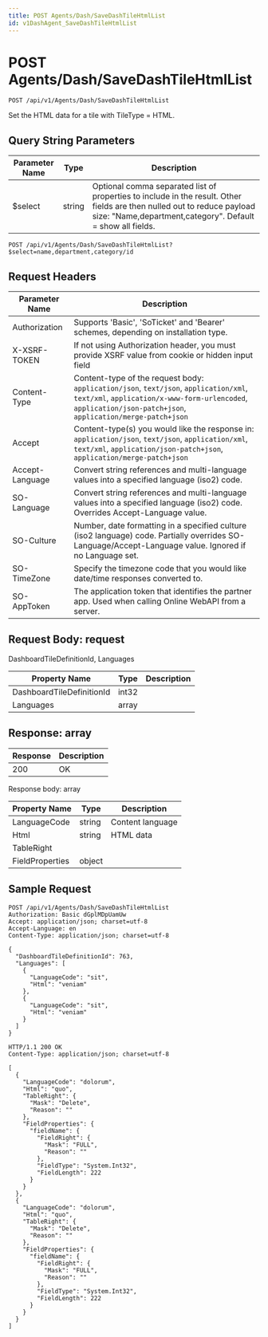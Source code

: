 ```yaml
---
title: POST Agents/Dash/SaveDashTileHtmlList
id: v1DashAgent_SaveDashTileHtmlList
---
```


# POST Agents/Dash/SaveDashTileHtmlList

```http
POST /api/v1/Agents/Dash/SaveDashTileHtmlList
```

Set the HTML data for a tile with TileType = HTML.







## Query String Parameters

| Parameter Name | Type |  Description |
|----------------|------|--------------|
| $select | string |  Optional comma separated list of properties to include in the result. Other fields are then nulled out to reduce payload size: "Name,department,category". Default = show all fields. |

```http
POST /api/v1/Agents/Dash/SaveDashTileHtmlList?$select=name,department,category/id
```


## Request Headers

| Parameter Name | Description |
|----------------|-------------|
| Authorization  | Supports 'Basic', 'SoTicket' and 'Bearer' schemes, depending on installation type. |
| X-XSRF-TOKEN   | If not using Authorization header, you must provide XSRF value from cookie or hidden input field |
| Content-Type | Content-type of the request body: `application/json`, `text/json`, `application/xml`, `text/xml`, `application/x-www-form-urlencoded`, `application/json-patch+json`, `application/merge-patch+json` |
| Accept         | Content-type(s) you would like the response in: `application/json`, `text/json`, `application/xml`, `text/xml`, `application/json-patch+json`, `application/merge-patch+json` |
| Accept-Language | Convert string references and multi-language values into a specified language (iso2) code. |
| SO-Language | Convert string references and multi-language values into a specified language (iso2) code. Overrides Accept-Language value. |
| SO-Culture | Number, date formatting in a specified culture (iso2 language) code. Partially overrides SO-Language/Accept-Language value. Ignored if no Language set. |
| SO-TimeZone | Specify the timezone code that you would like date/time responses converted to. |
| SO-AppToken | The application token that identifies the partner app. Used when calling Online WebAPI from a server. |

## Request Body: request  

DashboardTileDefinitionId, Languages 

| Property Name | Type |  Description |
|----------------|------|--------------|
| DashboardTileDefinitionId | int32 |  |
| Languages | array |  |


## Response: array



| Response | Description |
|----------------|-------------|
| 200 | OK |

Response body: array

| Property Name | Type |  Description |
|----------------|------|--------------|
| LanguageCode | string | Content language |
| Html | string | HTML data |
| TableRight |  |  |
| FieldProperties | object |  |

## Sample Request

```http!
POST /api/v1/Agents/Dash/SaveDashTileHtmlList
Authorization: Basic dGplMDpUamUw
Accept: application/json; charset=utf-8
Accept-Language: en
Content-Type: application/json; charset=utf-8

{
  "DashboardTileDefinitionId": 763,
  "Languages": [
    {
      "LanguageCode": "sit",
      "Html": "veniam"
    },
    {
      "LanguageCode": "sit",
      "Html": "veniam"
    }
  ]
}
```

```http_
HTTP/1.1 200 OK
Content-Type: application/json; charset=utf-8

[
  {
    "LanguageCode": "dolorum",
    "Html": "quo",
    "TableRight": {
      "Mask": "Delete",
      "Reason": ""
    },
    "FieldProperties": {
      "fieldName": {
        "FieldRight": {
          "Mask": "FULL",
          "Reason": ""
        },
        "FieldType": "System.Int32",
        "FieldLength": 222
      }
    }
  },
  {
    "LanguageCode": "dolorum",
    "Html": "quo",
    "TableRight": {
      "Mask": "Delete",
      "Reason": ""
    },
    "FieldProperties": {
      "fieldName": {
        "FieldRight": {
          "Mask": "FULL",
          "Reason": ""
        },
        "FieldType": "System.Int32",
        "FieldLength": 222
      }
    }
  }
]
```